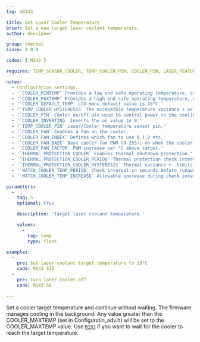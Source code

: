 ```yaml
---
tag: m0143

title: Set Laser Cooler Temperature
brief: Set a new target laser coolant temperature.
author: descipher

group: thermal
since: 2.0.8

codes: [ M143 ]

requires: TEMP_SENSOR_COOLER, TEMP_COOLER_PIN, COOLER_PIN, LASER_FEATURE

notes:
  - Configuration settings.
  - '`COOLER_MINTEMP` Provides a low end safe operating temperature, cannot be lower than 1°C. CO2 lasers tubes can be damaged with values less than 15°C.'
  - '`COOLER_MAXTEMP` Provides a high end safe operating temperature, when breached the system will shutdown if `THERMAL_PROTECTION_COOLER` is defined. CO2 laser tube life degrades exponentially at temperatures above 24°C.'
  - '`COOLER_DEFAULT_TEMP` LCD menu default value is 16°C.'
  - '`TEMP_COOLER_HYSTERESIS` The accepatble temperature variance + or - to the target.'
  - '`COOLER_PIN` Cooler on/off pin used to control power to the cooling element.'
  - '`COOLER_INVERTING` Inverts the on value to 0.'
  - '`TEMP_COOLER_PIN` Laser/Cooler temperature sensor pin.'
  - '`COOLER_FAN` Enables a fan on the cooler.'
  - '`COOLER_FAN_INDEX` Defines which fan to use 0,1,2 etc.'
  - '`COOLER_FAN_BASE` Base cooler fan PWM (0-255); on when the cooler is enabled.'
  - '`COOLER_FAN_FACTOR` PWM increase per °C above target.'
  - '`THERMAL_PROTECTION_COOLER` Enables thermal shutdown protection.'
  - '`THERMAL_PROTECTION_COOLER_PERIOD` Thermal protection check interval in seconds.'
  - '`THERMAL_PROTECTION_COOLER_HYSTERESIS` Thermal variance +- limits check interval.'
  - '`WATCH_COOLER_TEMP_PERIOD` Check interval in seconds before runaway condition shutdown.'
  - '`WATCH_COOLER_TEMP_INCREASE` Allowable increase during check interval.'

parameters:
  -
    tag: S
    optional: true

    description: 'Target laser coolant temperature.'

    values:
      -
        tag: temp
        type: float

examples:
  -
    pre: Set laser coolant target temperature to 15°C
    code: M143 S15
  -
    pre: Turn laser cooler off
    code: M143 S0
    
---
```


Set a cooler target temperature and continue without waiting. The firmware manages cooling in the background.
Any value greater than the COOLER_MAXTEMP (set in Configuratin_adv.h) will be set to the COOLER_MAXTEMP value.
Use [`M193`](/docs/gcode/M193.html) if you want to wait for the cooler to reach the target temperature.

